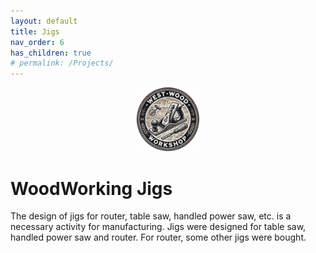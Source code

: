 ```yaml
---
layout: default
title: Jigs
nav_order: 6
has_children: true
# permalink: /Projects/
---
```

<p align="center"> <img src="../media/www_logo.png" width="20%" height="20%"/> </p>

# WoodWorking Jigs

The design of jigs for router, table saw, handled power saw, etc. is 
a necessary activity for manufacturing. Jigs were designed for table saw, 
handled power saw and router. For router, some other jigs were bought. 